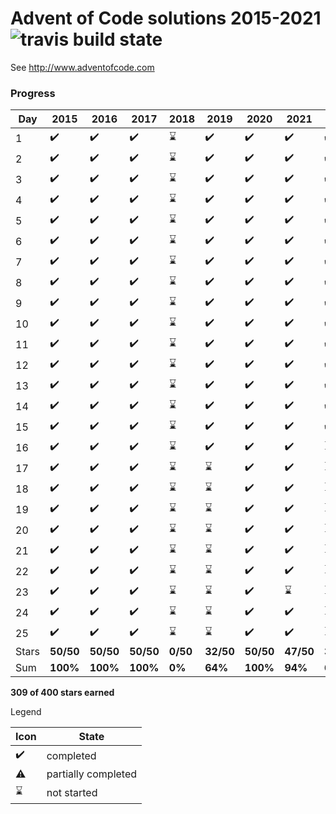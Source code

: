 # Advent of Code solutions 2015-2021 ![travis build state](https://travis-ci.org/chrlembeck/aoc2017.svg?branch=master)

See http://www.adventofcode.com

### Progress

| Day   | 2015               | 2016               | 2017               | 2018        | 2019               | 2020               | 2021               | 2022               |
|-------|--------------------|--------------------|--------------------|-------------|--------------------|--------------------|--------------------|--------------------|
| 1     | :heavy_check_mark: | :heavy_check_mark: | :heavy_check_mark: | :hourglass: | :heavy_check_mark: | :heavy_check_mark: | :heavy_check_mark: | :heavy_check_mark: |
| 2     | :heavy_check_mark: | :heavy_check_mark: | :heavy_check_mark: | :hourglass: | :heavy_check_mark: | :heavy_check_mark: | :heavy_check_mark: | :heavy_check_mark: |
| 3     | :heavy_check_mark: | :heavy_check_mark: | :heavy_check_mark: | :hourglass: | :heavy_check_mark: | :heavy_check_mark: | :heavy_check_mark: | :heavy_check_mark: |
| 4     | :heavy_check_mark: | :heavy_check_mark: | :heavy_check_mark: | :hourglass: | :heavy_check_mark: | :heavy_check_mark: | :heavy_check_mark: | :heavy_check_mark: |
| 5     | :heavy_check_mark: | :heavy_check_mark: | :heavy_check_mark: | :hourglass: | :heavy_check_mark: | :heavy_check_mark: | :heavy_check_mark: | :heavy_check_mark: |
| 6     | :heavy_check_mark: | :heavy_check_mark: | :heavy_check_mark: | :hourglass: | :heavy_check_mark: | :heavy_check_mark: | :heavy_check_mark: | :heavy_check_mark: |
| 7     | :heavy_check_mark: | :heavy_check_mark: | :heavy_check_mark: | :hourglass: | :heavy_check_mark: | :heavy_check_mark: | :heavy_check_mark: | :heavy_check_mark: |
| 8     | :heavy_check_mark: | :heavy_check_mark: | :heavy_check_mark: | :hourglass: | :heavy_check_mark: | :heavy_check_mark: | :heavy_check_mark: | :heavy_check_mark: |
| 9     | :heavy_check_mark: | :heavy_check_mark: | :heavy_check_mark: | :hourglass: | :heavy_check_mark: | :heavy_check_mark: | :heavy_check_mark: | :heavy_check_mark: |
| 10    | :heavy_check_mark: | :heavy_check_mark: | :heavy_check_mark: | :hourglass: | :heavy_check_mark: | :heavy_check_mark: | :heavy_check_mark: | :heavy_check_mark: |
| 11    | :heavy_check_mark: | :heavy_check_mark: | :heavy_check_mark: | :hourglass: | :heavy_check_mark: | :heavy_check_mark: | :heavy_check_mark: | :heavy_check_mark: |
| 12    | :heavy_check_mark: | :heavy_check_mark: | :heavy_check_mark: | :hourglass: | :heavy_check_mark: | :heavy_check_mark: | :heavy_check_mark: | :heavy_check_mark: |
| 13    | :heavy_check_mark: | :heavy_check_mark: | :heavy_check_mark: | :hourglass: | :heavy_check_mark: | :heavy_check_mark: | :heavy_check_mark: | :heavy_check_mark: |
| 14    | :heavy_check_mark: | :heavy_check_mark: | :heavy_check_mark: | :hourglass: | :heavy_check_mark: | :heavy_check_mark: | :heavy_check_mark: | :heavy_check_mark: |
| 15    | :heavy_check_mark: | :heavy_check_mark: | :heavy_check_mark: | :hourglass: | :heavy_check_mark: | :heavy_check_mark: | :heavy_check_mark: | :heavy_check_mark: |
| 16    | :heavy_check_mark: | :heavy_check_mark: | :heavy_check_mark: | :hourglass: | :heavy_check_mark: | :heavy_check_mark: | :heavy_check_mark: | :hourglass:        |
| 17    | :heavy_check_mark: | :heavy_check_mark: | :heavy_check_mark: | :hourglass: | :hourglass:        | :heavy_check_mark: | :heavy_check_mark: | :hourglass:        |
| 18    | :heavy_check_mark: | :heavy_check_mark: | :heavy_check_mark: | :hourglass: | :hourglass:        | :heavy_check_mark: | :heavy_check_mark: | :hourglass:        |
| 19    | :heavy_check_mark: | :heavy_check_mark: | :heavy_check_mark: | :hourglass: | :hourglass:        | :heavy_check_mark: | :heavy_check_mark: | :hourglass:        |
| 20    | :heavy_check_mark: | :heavy_check_mark: | :heavy_check_mark: | :hourglass: | :hourglass:        | :heavy_check_mark: | :heavy_check_mark: | :hourglass:        |
| 21    | :heavy_check_mark: | :heavy_check_mark: | :heavy_check_mark: | :hourglass: | :hourglass:        | :heavy_check_mark: | :heavy_check_mark: | :hourglass:        |
| 22    | :heavy_check_mark: | :heavy_check_mark: | :heavy_check_mark: | :hourglass: | :hourglass:        | :heavy_check_mark: | :heavy_check_mark: | :hourglass:        |
| 23    | :heavy_check_mark: | :heavy_check_mark: | :heavy_check_mark: | :hourglass: | :hourglass:        | :heavy_check_mark: | :hourglass:        | :hourglass:        |
| 24    | :heavy_check_mark: | :heavy_check_mark: | :heavy_check_mark: | :hourglass: | :hourglass:        | :heavy_check_mark: | :heavy_check_mark: | :hourglass:        |
| 25    | :heavy_check_mark: | :heavy_check_mark: | :heavy_check_mark: | :hourglass: | :hourglass:        | :heavy_check_mark: | :heavy_check_mark: | :hourglass:        |
| Stars | **50/50**          | **50/50**          | **50/50**          | **0/50**    | **32/50**          | **50/50**          | **47/50**          | **30/50**          |
| Sum   | **100%**           | **100%**           | **100%**           | **0%**      | **64%**            | **100%**           | **94%**            | **60%**            |

**309 of 400 stars earned**

Legend

| Icon               | State               |
|--------------------|---------------------|
| :heavy_check_mark: | completed           |
| :warning:          | partially completed |
| :hourglass:        | not started         |